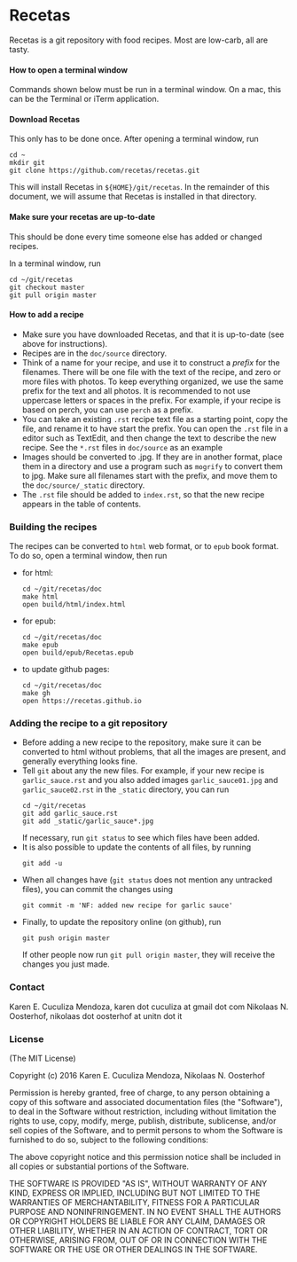 # Recetas

Recetas is a git repository with food recipes. Most are low-carb, all are tasty.

#### How to open a terminal window
Commands shown below must be run in a terminal window. On a mac, this can be the Terminal or iTerm application.

#### Download Recetas
This only has to be done once. After opening a terminal window, run
```
cd ~
mkdir git
git clone https://github.com/recetas/recetas.git
```
This will install Recetas in ``${HOME}/git/recetas``. In the remainder of this document, we will assume that Recetas is installed in that directory.

#### Make sure your recetas are up-to-date
This should be done every time someone else has added or changed recipes.

In a terminal window, run
```
cd ~/git/recetas
git checkout master
git pull origin master
```

#### How to add a recipe
- Make sure you have downloaded Recetas, and that it is up-to-date (see above for instructions).
- Recipes are in the ``doc/source`` directory.
- Think of a name for your recipe, and use it to construct a *prefix* for the filenames. There will be one file with the text of the recipe, and zero or more files with photos. To keep everything organized, we use the same prefix for the text and all photos. It is recommended to not use uppercase letters or spaces in the prefix. For example, if your recipe is based on perch, you can use ``perch`` as a prefix.
- You can take an existing ``.rst`` recipe text file as a starting point, copy the file, and rename it to have start the prefix. You can open the ``.rst`` file in a editor such as TextEdit, and then change the text to describe the new recipe. See the ``*.rst`` files in ``doc/source`` as an example
- Images should be converted to .jpg. If they are in another format, place them in a directory and use a program such as ``mogrify`` to convert them to jpg. Make sure all filenames start with the prefix, and move them to the ``doc/source/_static`` directory.
- The ``.rst`` file should be added to ``index.rst``, so that the new recipe appears in the table of contents.

### Building the recipes

The recipes can be converted to ``html`` web format, or to ``epub`` book format. To do so, open a terminal window, then run

- for html:

    ```
    cd ~/git/recetas/doc
    make html
    open build/html/index.html
    ```

- for epub:

    ```
    cd ~/git/recetas/doc
    make epub
    open build/epub/Recetas.epub

- to update github pages:

    ```
    cd ~/git/recetas/doc
    make gh
    open https://recetas.github.io
    ```

### Adding the recipe to a git repository

- Before adding a new recipe to the repository, make sure it can be converted to html without problems, that all the images are present, and generally everything looks fine.
- Tell ``git`` about any the new files. For example, if your new recipe is ``garlic_sauce.rst`` and you also added images ``garlic_sauce01.jpg`` and ``garlic_sauce02.rst`` in the ``_static`` directory, you can run
    ```
    cd ~/git/recetas
    git add garlic_sauce.rst
    git add _static/garlic_sauce*.jpg
    ```
  If necessary, run ``git status`` to see which files have been added.
- It is also possible to update the contents of all files, by running
    ```
    git add -u
    ```
- When all changes have (``git status`` does not mention any untracked files), you can commit the changes using
    ```
    git commit -m 'NF: added new recipe for garlic sauce'
    ```
- Finally, to update the repository online (on github), run
    ```
    git push origin master
    ```
  If other people now run ``git pull origin master``, they will receive the changes you just made.


### Contact
Karen E. Cuculiza Mendoza, karen dot cuculiza at gmail dot com
Nikolaas N. Oosterhof, nikolaas dot oosterhof at unitn dot it

### License

(The MIT License)

Copyright (c) 2016 Karen E. Cuculiza Mendoza, Nikolaas N. Oosterhof

Permission is hereby granted, free of charge, to any person obtaining
a copy of this software and associated documentation files (the
"Software"), to deal in the Software without restriction,
including without limitation the rights to use, copy, modify, merge,
publish, distribute, sublicense, and/or sell copies of the Software,
and to permit persons to whom the Software is furnished to do so,
subject to the following conditions:

The above copyright notice and this permission notice shall be
included in all copies or substantial portions of the Software.

THE SOFTWARE IS PROVIDED "AS IS", WITHOUT WARRANTY OF ANY KIND,
EXPRESS OR IMPLIED, INCLUDING BUT NOT LIMITED TO THE WARRANTIES OF
MERCHANTABILITY, FITNESS FOR A PARTICULAR PURPOSE AND NONINFRINGEMENT.
IN NO EVENT SHALL THE AUTHORS OR COPYRIGHT HOLDERS BE LIABLE FOR ANY
CLAIM, DAMAGES OR OTHER LIABILITY, WHETHER IN AN ACTION OF CONTRACT,
TORT OR OTHERWISE, ARISING FROM, OUT OF OR IN CONNECTION WITH THE
SOFTWARE OR THE USE OR OTHER DEALINGS IN THE SOFTWARE.


